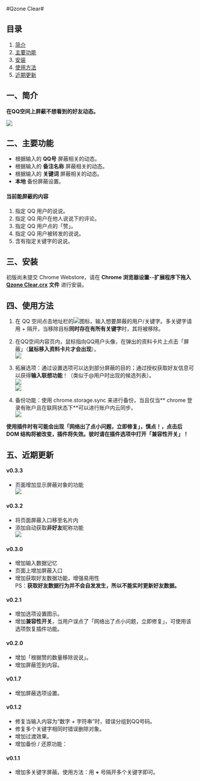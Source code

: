 
#Qzone Clear#

## 目录 ##
1. [简介](#intro)
2. [主要功能](#features)
3. [安装](#install)
4. [使用方法](#use)
5. [近期更新](#update)

<a name="intro"></a>
## 一、简介 ##

**在QQ空间上屏蔽不想看到的好友动态。**  

![](http://i.imgur.com/r3Y29Ds.jpg)

<a name="features"></a>
## 二、主要功能 ##
- 根据输入的 **QQ号** 屏蔽相关的动态。
- 根据输入的 **备注名称** 屏蔽相关的动态。
- 根据输入的 **关键词** 屏蔽相关的动态。
- **本地** 备份屏蔽设置。

#### 当前能屏蔽的内容 ####
1. 指定 QQ 用户的说说。
2. 指定 QQ 用户在他人说说下的评论。
3. 指定 QQ 用户点的「赞」。
4. 指定 QQ 用户被转发的说说。
5. 含有指定关键字的说说。

<a name="install"></a>
## 三、安装 ##
初版尚未提交 Chrome Webstore，请在 **Chrome 浏览器设置--扩展程序下拖入 [Qzone Clear.crx](https://github.com/idiotWu/Qzone-Clear/blob/master/Qzone%20Clear.crx?raw=true) 文件** 进行安装。

<a name="use"></a>
## 四、使用方法 ##
1. 在 QQ 空间点击地址栏的![](http://i.imgur.com/5NxkBXZ.jpg)图标，输入想要屏蔽的用户/关键字。多关键字请用 + 隔开，当移除目标**同时存在有所有关键字**时，其将被移除。

2. 在QQ空间内容页内，鼠标指向QQ用户头像，在弹出的资料卡片上点击「屏蔽」（**鼠标移入资料卡片才会出现**）。  
![](http://i.imgur.com/IzPrbwB.jpg)

3. 拓展选项：通过设置选项可以达到部分屏蔽的目的；通过授权获取好友信息可以获得**输入联想功能**！（类似于@用户时出现的候选列表）。  
![](http://i.imgur.com/PheRJ7O.jpg)  
![](http://i.imgur.com/0e25lRf.jpg)

4. 备份功能：使用 chrome.storage.sync 来进行备份，当且仅当** chrome 登录有账户且在联网状态下**可以进行账户内云同步。  
![](http://i.imgur.com/E6gAMck.jpg)


**使用插件时有可能会出现「网络出了点小问题，立即修复」，慎点！，点击后 DOM 结构将被改变，插件将失效。彼时请在插件选项中打开「兼容性开关」！**


<a name="update"></a>
## 五、近期更新 ##
#### v0.3.3 ####
- 页面增加显示屏蔽对象的功能  
![](http://i.imgur.com/WZB3QzW.jpg)

#### v0.3.2 ####
- 将页面屏蔽入口移至名片内
- 添加自动获取**非好友**昵称功能  
![](http://i.imgur.com/yaHqn83.png)

#### v0.3.0 ####
- 增加输入数据记忆
- 页面上增加屏蔽入口
- 增加获取好友数据功能，增强易用性  
PS：**获取好友数据行为并不会自发发生，所以不能实时更新好友数据。**  

#### v0.2.1 ####
- 增加选项设置图示。  
- 增加**兼容性开关**，当用户误点了「网络出了点小问题，立即修复」，可使用该选项恢复插件功能。  

#### v0.2.0 ####
- 增加「根据赞的数量移除说说」。
- 增加屏蔽签到内容。  

#### v0.1.7 ####
- 增加屏蔽选项设置。  

#### v0.1.2 ####
- 修复当输入内容为“数字 + 字符串”时，错误分组到QQ号码。
- 修复多个关键字相同时错误删除对象。
- 增加过渡效果。
- 增加备份 / 还原功能：

#### v0.1.1 ####
- 增加多关键字屏蔽。使用方法：用 **+** 号隔开多个关键字即可。
